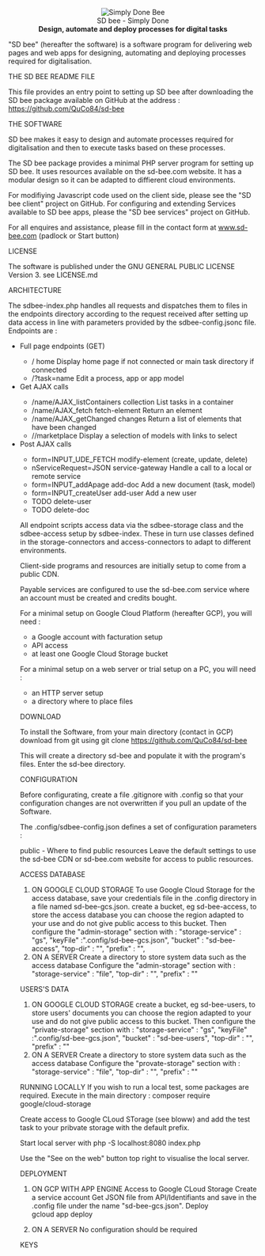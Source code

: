 
<p align="center">
<img src="https://www.sd-bee.com/upload/O0W1b3s20_logosite.png" alt="Simply Done Bee" /><br>
SD bee - Simply Done<br>
    <strong>Design, automate and deploy processes for digital tasks</strong>
</p>

"SD bee" (hereafter the software) is a software program for delivering web pages and web apps for designing, automating and deploying processes required for digitalisation.

THE SD BEE README FILE

This file provides an entry point to setting up SD bee after downloading the SD bee package available on GitHub at the address : https://github.com/QuCo84/sd-bee

THE SOFTWARE

SD bee makes it easy to design and automate processes required for digitalisation and then to execute tasks based on these processes.

The SD bee package provides a minimal PHP server program for setting up SD bee. It uses resources available on the sd-bee.com website.
It has a modular design so it can be adapted to diffierent cloud environments.

For modifiying Javascript code used on the client side, please see the "SD bee client" project on GitHub.
For configuring and extending Services available to SD bee apps, please the "SD bee services" project on GitHub.

For all enquires and assistance, please fill in the contact form at www.sd-bee.com (padlock or Start button)

LICENSE

The software is published under the GNU GENERAL PUBLIC LICENSE Version 3.
see LICENSE.md

ARCHITECTURE

The sdbee-index.php handles all requests and dispatches them to files in the endpoints directory according to the request received after setting up data access in line with parameters provided by the sdbee-config.jsonc file. Endpoints are :
    <ul><li>Full page endpoints (GET)</li>
        <ul><li>/ home  Display home page if not connected or main task directory if connected</li>
        <li>/?task=name    Edit a process, app or app model</li></ul>
    <li>Get AJAX calls</li>
        <ul><li>/name/AJAX_listContainers collection List tasks in a container</li>
        <li>/name/AJAX_fetch fetch-element Return an element</li>
        <li>/name/AJAX_getChanged changes Return a list of elements that have been changed</li>
        <li>//marketplace Display a selection of models with links to select</li></ul>
    <li>Post AJAX calls</li>
        <ul><li>form=INPUT_UDE_FETCH modify-element (create, update, delete)</li>
        <li>nServiceRequest=JSON service-gateway Handle a call to a local or remote service</li>
        <li>form=INPUT_addApage add-doc Add a new document (task, model)</li>
        <li>form=INPUT_createUser add-user Add a new user</li>
        <li>TODO delete-user</li>
        <li>TODO delete-doc</li></ul>       

All endpoint scripts access data via the sdbee-storage class and the sdbee-access setup by sdbee-index.  These in turn use classes defined in the storage-connectors and access-connectors to adapt to different environments. 

Client-side programs and resources are initially setup to come from a public CDN.

Payable services are configured to use the sd-bee.com service where an account must be created and credits bought.

For a minimal setup on Google Cloud Platform (hereafter GCP), you will need :
- a Google account with facturation setup
- API access 
- at least one Google Cloud Storage bucket

For a minimal setup on a web server or trial setup on a PC, you will need :
- an HTTP server setup
- a directory where to place files

DOWNLOAD

To install the Software, from your main directory (contact in GCP) download from git using
git clone https://github.com/QuCo84/sd-bee

This will create a directory sd-bee and populate it with the program's files.
Enter the sd-bee directory.

CONFIGURATION

Before configurating, create a file .gitignore with .config so that your configuration changes are not overwritten if you pull an update of the Software.

The .config/sdbee-config.json defines a set of configuration parameters :

public - Where to find public resources
Leave the default settings to use the sd-bee CDN or sd-bee.com website for access to public resources.

ACCESS DATABASE
 1) ON GOOGLE CLOUD STORAGE
  To use Google Cloud Storage for the access database, 
    save your credentials file in the .config directory in a file named sd-bee-gcs.json.
    create a bucket, eg sd-bee-access, to store the access database
      you can choose the region adapted to your use and do not give public access to this bucket.
  Then configure the "admin-storage" section with :
    "storage-service" : "gs",
    "keyFile" :".config/sd-bee-gcs.json",
    "bucket" : "sd-bee-access",
    "top-dir" : "",
    "prefix" : "",
 2) ON A SERVER
    Create a directory to store system data such as the access database
    Configure the "admin-storage" section with :
      "storage-service" : "file",
      "top-dir" : "<full path to the directory>", 
      "prefix" : ""

USERS'S DATA
  1) ON GOOGLE CLOUD STORAGE
    create a bucket, eg sd-bee-users, to store users' documents
     you can choose the region adapted to your use and do not give public access to this bucket.
    Then configure the "private-storage" section with :
      "storage-service" : "gs",
      "keyFile" :".config/sd-bee-gcs.json",
      "bucket" : "sd-bee-users",
      "top-dir" : "",
      "prefix" : ""
  2) ON A SERVER
    Create a directory to store system data such as the access database
    Configure the "provate-storage" section with :
      "storage-service" : "file",
      "top-dir" : "<full path to the directory>", 
      "prefix" : ""

RUNNING LOCALLY
If you wish to run a local test, some packages are required. Execute in the main directory :
   composer require google/cloud-storage

Create access to Google CLoud STorage (see bloww) and add the test task to your pribvate storage with the default prefix.

Start local server with 
php -S localhost:8080 index.php

Use the "See on the web" button top right to visualise the local server.

DEPLOYMENT

1) ON GCP WITH APP ENGINE
Access to Google CLoud Storage
  Create a service account
  Get JSON file from API/Identifiants and save in the .config file under the name "sd-bee-gcs.json".
Deploy  
  gcloud app deploy 

2) ON A SERVER
No configuration should be required

KEYS
